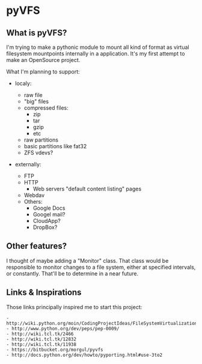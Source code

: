 pyVFS
=====

What is pyVFS?
--------------
I'm trying to make a pythonic module to mount all kind of format as virtual filesystem mountpoints internally in a application.
It's my first attempt to make an OpenSource project.

What I'm planning to support:
- localy:
	- raw file
	- "big" files
	- compressed files:
		- zip
		- tar
		- gzip
		- etc
	- raw partitions
	- basic partitions like fat32
	- ZFS vdevs?

- externally:
	- FTP
	- HTTP
		- Web servers "default content listing" pages
	- Webdav
	- Others:
		- Google Docs
		- Googel mail?
		- CloudApp?
		- DropBox?

Other features?
---------------
I thought of maybe adding a "Monitor" class.
That class would be responsible to monitor changes to a file system, either at specified intervals, or constantly.
That'll be to determine in a near future.

Links & Inspirations
--------------------

Those links principally inspired me to start this project:

	- http://wiki.python.org/moin/CodingProjectIdeas/FileSystemVirtualization
	- http://www.python.org/dev/peps/pep-0009/
	- http://wiki.tcl.tk/2466
	- http://wiki.tcl.tk/12832
	- http://wiki.tcl.tk/11938
	- https://bitbucket.org/morgul/pyvfs
	- http://docs.python.org/dev/howto/pyporting.html#use-3to2
